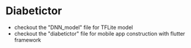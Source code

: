 # Diabetictor

* checkout the "DNN_model" file for TFLite model
* checkout the "diabetictor" file for mobile app construction with flutter framework
